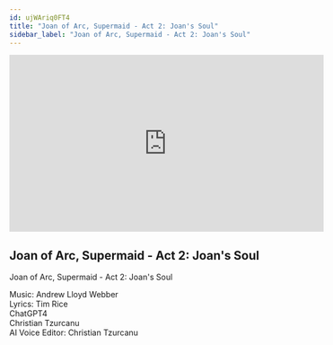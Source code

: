 ```yaml
---
id: ujWAriq0FT4
title: "Joan of Arc, Supermaid - Act 2: Joan's Soul"
sidebar_label: "Joan of Arc, Supermaid - Act 2: Joan's Soul"
---
```


<div class="video-float-container">
  <iframe
    width="560"
    height="315"
    src="https://www.youtube.com/embed/ujWAriq0FT4"
    title="YouTube video player"
    frameborder="0"
    allow="accelerometer; autoplay; clipboard-write; encrypted-media; gyroscope; picture-in-picture; web-share"
    referrerpolicy="strict-origin-when-cross-origin"
    allowfullscreen
  ></iframe>
</div>

## Joan of Arc, Supermaid - Act 2: Joan's Soul

Joan of Arc, Supermaid - Act 2: Joan's Soul

Music:  Andrew Lloyd Webber   
Lyrics:  Tim Rice  
             ChatGPT4  
             Christian Tzurcanu  
AI Voice Editor: Christian Tzurcanu

